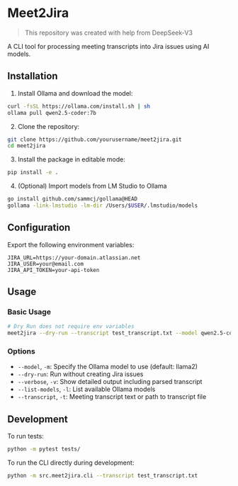 # Meet2Jira

> This repository was created with help from DeepSeek-V3

A CLI tool for processing meeting transcripts into Jira issues using AI models.

## Installation

1. Install Ollama and download the model:
```bash
curl -fsSL https://ollama.com/install.sh | sh
ollama pull qwen2.5-coder:7b
```

2. Clone the repository:
```bash
git clone https://github.com/yourusername/meet2jira.git
cd meet2jira
```

3. Install the package in editable mode:
```bash
pip install -e .
```

4. (Optional) Import models from LM Studio to Ollama
```bash
go install github.com/sammcj/gollama@HEAD
gollama -link-lmstudio -lm-dir /Users/$USER/.lmstudio/models
```

## Configuration

Export the following environment variables:
```env
JIRA_URL=https://your-domain.atlassian.net
JIRA_USER=your@email.com
JIRA_API_TOKEN=your-api-token
```

## Usage

### Basic Usage
```bash
# Dry Run does not require env variables
meet2jira --dry-run --transcript test_transcript.txt --model qwen2.5-coder:7b
```

### Options
- `--model`, `-m`: Specify the Ollama model to use (default: llama2)
- `--dry-run`: Run without creating Jira issues
- `--verbose`, `-v`: Show detailed output including parsed transcript
- `--list-models`, `-l`: List available Ollama models
- `--transcript`, `-t`: Meeting transcript text or path to transcript file

## Development

To run tests:
```bash
python -m pytest tests/
```

To run the CLI directly during development:
```bash
python -m src.meet2jira.cli --transcript test_transcript.txt
